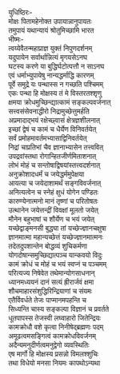 युधिष्ठिरः-   
मोक्षः पितामहेनोक्त उपायान्नानुपायतः  
तमुपायं यथान्यायं श्रोतुमिच्छामि भारत  
भीष्मः-   
त्वय्येवैतन्महाप्राज्ञ युक्तं निपुणदर्शनम्  
यदुपायेन सर्वार्थान्नित्यं मृगयसेऽनघ  
घटस्य करणे या बुद्धिर्घटोत्पत्तौ न साऽनघ  
एवं धर्माभ्युपायेषु नान्यद्धर्माद्धि कारणम्  
पूर्वे समुद्रे यः पन्थास्स न गच्छति पश्चिमम्  
एकः पन्था हि मोक्षस्य तं मे विस्तरतश्शृणु  
क्षमया क्रोधमुच्छिन्द्यात्कामं सङ्कल्पवर्जनात्  
सत्त्वसंसेवनाद्धीरो निद्रामुच्छेत्तुमर्हति  
अप्रमादाद्भयं रक्षेच्छ्वासं क्षेत्रज्ञशीलनात्  
इच्छां द्वेषं च कामं च धैर्येण विनिवर्तयेत्  
सर्वं प्रमोहमावर्तमभ्यासाद्विनिवर्तयेत्  
निद्रां चाप्रतिभां चैव ज्ञानाभ्यासेन तत्त्ववित्  
उपद्रवांस्तथा रोगान्हितजीर्णमिताशनात्  
लोभं मोहं च सन्तोषाद्विषयांस्तत्त्वदर्शनात्  
अनुक्रोशादधर्मं च जयेद्धर्ममुपेक्षया  
आयत्या च जयेदाशामर्थं सङ्गविवर्जनात्  
अनित्यत्वेन च स्नेहं क्षुधं योगेन पण्डितः  
कारुण्येनात्मनो मानं तृष्णां च परितोषतः  
उत्थानेन जयेत्तन्द्रीं विवक्षां मूलतो जयेत्  
मौनेन बहुभाषां च शौर्येण च भयं जयेत्  
यच्छेद्वाङ्मनसी बुद्ध्या तां यच्छेज्ज्ञानचक्षुषा  
ज्ञानमात्मा महान्यच्छेत्तं यच्छेज्ज्ञानमात्मनः  
तदेतदुपशान्तेन बोद्धव्यं शुचिकर्मणा  
योगदोषान्समुच्छिद्यात्पञ्च यान्कवयो विदुः  
कामं क्रोधं च मोहं च भयं स्वप्नं च पञ्चमम्  
परित्यज्य निषेवेत तथेमान्योगसाधनान्  
ध्यानमध्ययनं दानं सत्यं ह्रीरार्जवं क्षमा  
शौचमाहारसंशुद्धिरिन्द्रियाणां च संयमः  
एतैर्विवर्धते तेजः पाप्मानमपहन्ति च  
सिध्यन्ति चास्य सङ्कल्पा विज्ञानं च प्रवर्तते  
धूतपापस्स तेजस्वी लघ्वाहारो जितेन्द्रियः  
कामक्रोधौ वशे कृत्वा निनीषेद्ब्रह्मणः पदम्  
अमूढत्वमसङ्गित्वं कामक्रोधविवर्जनम्  
अदैन्यमनुदीर्णत्वमनुद्वेगो व्यवस्थितिः  
एष मार्गो हि मोक्षस्य प्रसन्नो विमलश्शुचिः  
तथा विधेयो मनसा नियमः कापथोऽन्यथा   

